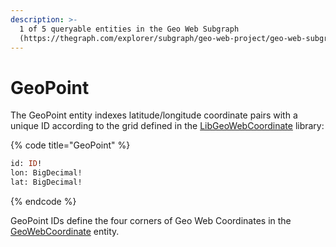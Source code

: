 ```yaml
---
description: >-
  1 of 5 queryable entities in the Geo Web Subgraph
  (https://thegraph.com/explorer/subgraph/geo-web-project/geo-web-subgraph).
---
```


# GeoPoint

The GeoPoint entity indexes latitude/longitude coordinate pairs with a unique ID according to the grid defined in the [LibGeoWebCoordinate](../core-contracts/registrydiamond/geowebparcelfacet/geo-web-coordinates) library:

{% code title="GeoPoint" %}

```graphql
id: ID!
lon: BigDecimal!
lat: BigDecimal!
```

{% endcode %}

GeoPoint IDs define the four corners of Geo Web Coordinates in the [GeoWebCoordinate](./geowebcoordinate) entity.
